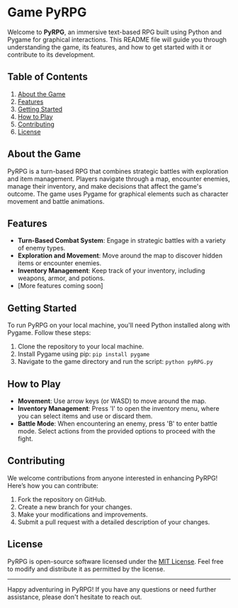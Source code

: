  # Game PyRPG

Welcome to **PyRPG**, an immersive text-based RPG built using Python and Pygame for graphical interactions. This README file will guide you through understanding the game, its features, and how to get started with it or contribute to its development.

## Table of Contents
1. [About the Game](#about)
2. [Features](#features)
3. [Getting Started](#getting-started)
4. [How to Play](#how-to-play)
5. [Contributing](#contributing)
6. [License](#license)

## About the Game <a name="about"></a>
PyRPG is a turn-based RPG that combines strategic battles with exploration and item management. Players navigate through a map, encounter enemies, manage their inventory, and make decisions that affect the game's outcome. The game uses Pygame for graphical elements such as character movement and battle animations.

## Features <a name="features"></a>
- **Turn-Based Combat System**: Engage in strategic battles with a variety of enemy types.
- **Exploration and Movement**: Move around the map to discover hidden items or encounter enemies.
- **Inventory Management**: Keep track of your inventory, including weapons, armor, and potions.
- [More features coming soon]

## Getting Started <a name="getting-started"></a>
To run PyRPG on your local machine, you'll need Python installed along with Pygame. Follow these steps:
1. Clone the repository to your local machine.
2. Install Pygame using pip: `pip install pygame`
3. Navigate to the game directory and run the script: `python pyRPG.py`

## How to Play <a name="how-to-play"></a>
- **Movement**: Use arrow keys (or WASD) to move around the map.
- **Inventory Management**: Press 'I' to open the inventory menu, where you can select items and use or discard them.
- **Battle Mode**: When encountering an enemy, press 'B' to enter battle mode. Select actions from the provided options to proceed with the fight.

## Contributing <a name="contributing"></a>
We welcome contributions from anyone interested in enhancing PyRPG! Here’s how you can contribute:
1. Fork the repository on GitHub.
2. Create a new branch for your changes.
3. Make your modifications and improvements.
4. Submit a pull request with a detailed description of your changes.

## License <a name="license"></a>
PyRPG is open-source software licensed under the [MIT License](https://opensource.org/licenses/MIT). Feel free to modify and distribute it as permitted by the license.

---

Happy adventuring in PyRPG! If you have any questions or need further assistance, please don't hesitate to reach out.
